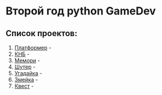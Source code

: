 # Второй год python GameDev

## Список проектов:
1. [Платформер]() -
2. [КНБ]() -
3. [Мемори]() -
4. [Шутер]() -
5. [Угадайка]() -
6. [Змейка]() -
7. [Квест]() -


